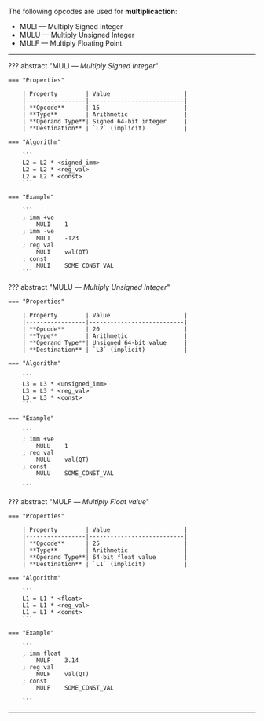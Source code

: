 
The following opcodes are used for **multiplicaction**:

- MULI — Multiply Signed Integer
- MULU — Multiply Unsigned Integer
- MULF — Multiply Floating Point

---

??? abstract "MULI — _Multiply Signed Integer_"

    === "Properties"

        | Property        | Value                     |
        |-----------------|---------------------------|
        | **Opcode**      | 15                        |
        | **Type**        | Arithmetic                |
        | **Operand Type**| Signed 64-bit integer     |
        | **Destination** | `L2` (implicit)           |

    === "Algorithm"

        ```
        L2 = L2 * <signed_imm>
        L2 = L2 * <reg_val>
        L2 = L2 * <const>
        ```

    === "Example"

        ```
        ; imm +ve
            MULI    1
        ; imm -ve
            MULI    -123
        ; reg val
            MULI    val(QT)
        ; const
            MULI    SOME_CONST_VAL
        ```

??? abstract "MULU — _Multiply Unsigned Integer_"

    === "Properties"

        | Property        | Value                     |
        |-----------------|---------------------------|
        | **Opcode**      | 20                        |
        | **Type**        | Arithmetic                |
        | **Operand Type**| Unsigned 64-bit value     |
        | **Destination** | `L3` (implicit)           |

    === "Algorithm"

        ```
        L3 = L3 * <unsigned_imm>
        L3 = L3 * <reg_val>
        L3 = L3 * <const>
        ```

    === "Example"

        ```
        ; imm +ve
            MULU    1
        ; reg val
            MULU    val(QT)
        ; const
            MULU    SOME_CONST_VAL

        ```

??? abstract "MULF — _Multiply Float value_"

    === "Properties"

        | Property        | Value                     |
        |-----------------|---------------------------|
        | **Opcode**      | 25                        |
        | **Type**        | Arithmetic                |
        | **Operand Type**| 64-bit float value        |
        | **Destination** | `L1` (implicit)           |

    === "Algorithm"

        ```
        L1 = L1 * <float>
        L1 = L1 * <reg_val>
        L1 = L1 * <const>
        ```

    === "Example"

        ```
        ; imm float
            MULF    3.14
        ; reg val
            MULF    val(QT)
        ; const
            MULF    SOME_CONST_VAL

        ```
---